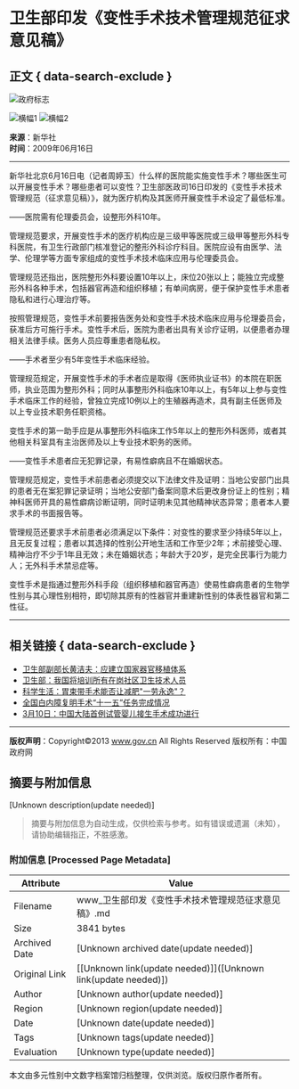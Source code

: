 # 卫生部印发《变性手术技术管理规范征求意见稿》

## 正文 { data-search-exclude }


![政府标志](../../../news/images/gov-space.gif)

![横幅1](http://www.gov.cn/tp0507/xilan_top_1.gif) ![横幅2](http://www.gov.cn/tp0507/xilan_top_2.jpg)

**来源**：新华社  
**时间**：2009年06月16日  

---

新华社北京6月16日电（记者周婷玉）什么样的医院能实施变性手术？哪些医生可以开展变性手术？哪些患者可以变性？卫生部医政司16日印发的《变性手术技术管理规范（征求意见稿）》，就为医疗机构及其医师开展变性手术设定了最低标准。

——医院需有伦理委员会，设整形外科10年。

管理规范要求，开展变性手术的医疗机构应是三级甲等医院或三级甲等整形外科专科医院，有卫生行政部门核准登记的整形外科诊疗科目。医院应设有由医学、法学、伦理学等方面专家组成的变性手术技术临床应用与伦理委员会。

管理规范还指出，医院整形外科要设置10年以上，床位20张以上；能独立完成整形外科各种手术，包括器官再造和组织移植；有单间病房，便于保护变性手术患者隐私和进行心理治疗等。

按照管理规范，变性手术前要报告医务处和变性手术技术临床应用与伦理委员会，获准后方可施行手术。变性手术后，医院为患者出具有关诊疗证明，以便患者办理相关法律手续。医务人员应尊重患者隐私权。

——手术者至少有5年变性手术临床经验。

管理规范规定，开展变性手术的手术者应是取得《医师执业证书》的本院在职医师，执业范围为整形外科；同时从事整形外科临床10年以上，有5年以上参与变性手术临床工作的经验，曾独立完成10例以上的生殖器再造术，具有副主任医师及以上专业技术职务任职资格。

变性手术的第一助手应是从事整形外科临床工作5年以上的整形外科医师，或者其他相关科室具有主治医师及以上专业技术职务的医师。

——变性手术患者应无犯罪记录，有易性癖病且不在婚姻状态。

管理规范规定，变性手术前患者必须提交以下法律文件及证明：当地公安部门出具的患者无在案犯罪记录证明；当地公安部门备案同意术后更改身份证上的性别；精神科医师开具的易性癖病诊断证明，同时证明未见其他精神状态异常；患者本人要求手术的书面报告等。

管理规范还要求手术前患者必须满足以下条件：对变性的要求至少持续5年以上，且无反复过程；患者以其选择的性别公开地生活和工作至少2年；术前接受心理、精神治疗不少于1年且无效；未在婚姻状态；年龄大于20岁，是完全民事行为能力人；无外科手术禁忌症等。

变性手术是指通过整形外科手段（组织移植和器官再造）使易性癖病患者的生物学性别与其心理性别相符，即切除其原有的性器官并重建新性别的体表性器官和第二性征。

---

## 相关链接 { data-search-exclude }

- [卫生部副部长黄洁夫：应建立国家器官移植体系](content_1341739.htm)
- [卫生部：我国将培训所有在岗社区卫生技术人员](../15/content_1340680.htm)
- [科学生活：胃束带手术能否让减肥"一劳永逸"？](../../../fwxx/kp/2009-06/01/content_1328736.htm)
- [全国白内障复明手术“十一五”任务完成情况](../../../fwxx/cjr/content_1308335.htm)
- [3月10日：中国大陆首例试管婴儿接生手术成功进行](../../../lssdjt/content_1255267.htm)

---

**版权声明**：Copyright©2013 www.gov.cn All Rights Reserved 版权所有：中国政府网
<!-- tcd_original_link https://www.gov.cn/jrzg/2009-06/16/content_1341988.htm -->


## 摘要与附加信息

<!-- tcd_abstract -->
[Unknown description(update needed)]
<!-- tcd_abstract_end -->

> 摘要与附加信息为自动生成，仅供检索与参考。如有错误或遗漏（未知），请协助编辑指正，不胜感激。

### 附加信息 [Processed Page Metadata]

| Attribute       | Value                                  |
|-----------------|----------------------------------------|
| Filename        | www_卫生部印发《变性手术技术管理规范征求意见稿》.md                             |
| Size            | 3841 bytes                           |
| Archived Date   | [Unknown archived date(update needed)]                             |
| Original Link   | [[Unknown link(update needed)]]([Unknown link(update needed)])                       |
| Author          | [Unknown author(update needed)]                               |
| Region          | [Unknown region(update needed)]                               |
| Date            | [Unknown date(update needed)]                                 |
| Tags            | [Unknown tags(update needed)]                                 |
| Evaluation            | [Unknown type(update needed)]                                 |
<!-- tcd_table_end -->

本文由多元性别中文数字档案馆归档整理，仅供浏览。版权归原作者所有。
